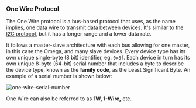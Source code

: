### One Wire Protocol

The One Wire protocol is a bus-based protocol that uses, as the name implies, one data wire to transmit data between devices. It's similar to [the I2C protocol](#starter-kit-controlling-an-lcd-screen), but it has a longer range and a lower data rate. 

It follows a master-slave architecture with each bus allowing for one master, in this case the Omega, and many slave devices. Every device type has its own unique single-byte (8 bit) identifier, eg. `0x8f`. Each device in turn has its own unique 8-byte (64-bit) serial number that includes a byte to describe the device type, known as the **family code**, as the Least Significant Byte. An example of a serial number is shown below:

![one-wire-serial-number](https://raw.githubusercontent.com/OnionIoT/Onion-Docs/master/Omega2/Kit-Guides/img/one-wire-serial-number.jpg)

One Wire can also be referred to as **1W, 1-Wire,** etc.